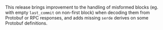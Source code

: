 This release brings improvement to the handling of misformed blocks (eg. with empty `last_commit` on non-first block) when decoding them from Protobuf or RPC responses, and adds missing `serde` derives on some Protobuf definitions.
